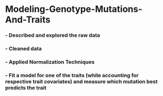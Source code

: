 # Modeling-Genotype-Mutations-And-Traits

### - Described and explored the raw data 
### - Cleaned data 
### - Applied Normalization Techniques 
### - Fit a model for one of the traits (while accounting for respective trait covariates) and measure which mutation best predicts the trait 
